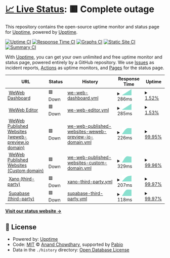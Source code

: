 # [📈 Live Status](https://adriengarciadev.fr): <!--live status--> **🟥 Complete outage**

This repository contains the open-source uptime monitor and status page for [Upptime](https://upptime.js.org), powered by [Upptime](https://github.com/upptime/upptime).

[![Uptime CI](https://github.com/adriengarciadev/test-status-page/workflows/Uptime%20CI/badge.svg)](https://github.com/adriengarciadev/test-status-page/actions?query=workflow%3A%22Uptime+CI%22)
[![Response Time CI](https://github.com/adriengarciadev/test-status-page/workflows/Response%20Time%20CI/badge.svg)](https://github.com/adriengarciadev/test-status-page/actions?query=workflow%3A%22Response+Time+CI%22)
[![Graphs CI](https://github.com/adriengarciadev/test-status-page/workflows/Graphs%20CI/badge.svg)](https://github.com/adriengarciadev/test-status-page/actions?query=workflow%3A%22Graphs+CI%22)
[![Static Site CI](https://github.com/adriengarciadev/test-status-page/workflows/Static%20Site%20CI/badge.svg)](https://github.com/adriengarciadev/test-status-page/actions?query=workflow%3A%22Static+Site+CI%22)
[![Summary CI](https://github.com/adriengarciadev/test-status-page/workflows/Summary%20CI/badge.svg)](https://github.com/adriengarciadev/test-status-page/actions?query=workflow%3A%22Summary+CI%22)

With [Upptime](https://upptime.js.org), you can get your own unlimited and free uptime monitor and status page, powered entirely by a GitHub repository. We use [Issues](https://github.com/upptime/upptime/issues) as incident reports, [Actions](https://github.com/adriengarciadev/test-status-page/actions) as uptime monitors, and [Pages](https://adriengarciadev.fr) for the status page.

<!--start: status pages-->
<!-- This summary is generated by Upptime (https://github.com/upptime/upptime) -->
<!-- Do not edit this manually, your changes will be overwritten -->
<!-- prettier-ignore -->
| URL | Status | History | Response Time | Uptime |
| --- | ------ | ------- | ------------- | ------ |
| <img alt="" src="https://status.weweb.io/weweb-logo-icon-white.svg" height="13"> [WeWeb Dashboard](https://thissitedoesnotexist.koj.co) | 🟥 Down | [we-web-dashboard.yml](https://github.com/adriengarciadev/test-status-page/commits/HEAD/history/we-web-dashboard.yml) | <details><summary><img alt="Response time graph" src="./graphs/we-web-dashboard/response-time-week.png" height="20"> 286ms</summary><br><a href="https://status.adriengarciadev.fr/history/we-web-dashboard"><img alt="Response time 286" src="https://img.shields.io/endpoint?url=https%3A%2F%2Fraw.githubusercontent.com%2Fadriengarciadev%2Ftest-status-page%2FHEAD%2Fapi%2Fwe-web-dashboard%2Fresponse-time.json"></a><br><a href="https://status.adriengarciadev.fr/history/we-web-dashboard"><img alt="24-hour response time 286" src="https://img.shields.io/endpoint?url=https%3A%2F%2Fraw.githubusercontent.com%2Fadriengarciadev%2Ftest-status-page%2FHEAD%2Fapi%2Fwe-web-dashboard%2Fresponse-time-day.json"></a><br><a href="https://status.adriengarciadev.fr/history/we-web-dashboard"><img alt="7-day response time 286" src="https://img.shields.io/endpoint?url=https%3A%2F%2Fraw.githubusercontent.com%2Fadriengarciadev%2Ftest-status-page%2FHEAD%2Fapi%2Fwe-web-dashboard%2Fresponse-time-week.json"></a><br><a href="https://status.adriengarciadev.fr/history/we-web-dashboard"><img alt="30-day response time 286" src="https://img.shields.io/endpoint?url=https%3A%2F%2Fraw.githubusercontent.com%2Fadriengarciadev%2Ftest-status-page%2FHEAD%2Fapi%2Fwe-web-dashboard%2Fresponse-time-month.json"></a><br><a href="https://status.adriengarciadev.fr/history/we-web-dashboard"><img alt="1-year response time 286" src="https://img.shields.io/endpoint?url=https%3A%2F%2Fraw.githubusercontent.com%2Fadriengarciadev%2Ftest-status-page%2FHEAD%2Fapi%2Fwe-web-dashboard%2Fresponse-time-year.json"></a></details> | <details><summary><a href="https://status.adriengarciadev.fr/history/we-web-dashboard">1.52%</a></summary><a href="https://status.adriengarciadev.fr/history/we-web-dashboard"><img alt="All-time uptime 1.52%" src="https://img.shields.io/endpoint?url=https%3A%2F%2Fraw.githubusercontent.com%2Fadriengarciadev%2Ftest-status-page%2FHEAD%2Fapi%2Fwe-web-dashboard%2Fuptime.json"></a><br><a href="https://status.adriengarciadev.fr/history/we-web-dashboard"><img alt="24-hour uptime 1.52%" src="https://img.shields.io/endpoint?url=https%3A%2F%2Fraw.githubusercontent.com%2Fadriengarciadev%2Ftest-status-page%2FHEAD%2Fapi%2Fwe-web-dashboard%2Fuptime-day.json"></a><br><a href="https://status.adriengarciadev.fr/history/we-web-dashboard"><img alt="7-day uptime 1.52%" src="https://img.shields.io/endpoint?url=https%3A%2F%2Fraw.githubusercontent.com%2Fadriengarciadev%2Ftest-status-page%2FHEAD%2Fapi%2Fwe-web-dashboard%2Fuptime-week.json"></a><br><a href="https://status.adriengarciadev.fr/history/we-web-dashboard"><img alt="30-day uptime 1.52%" src="https://img.shields.io/endpoint?url=https%3A%2F%2Fraw.githubusercontent.com%2Fadriengarciadev%2Ftest-status-page%2FHEAD%2Fapi%2Fwe-web-dashboard%2Fuptime-month.json"></a><br><a href="https://status.adriengarciadev.fr/history/we-web-dashboard"><img alt="1-year uptime 1.52%" src="https://img.shields.io/endpoint?url=https%3A%2F%2Fraw.githubusercontent.com%2Fadriengarciadev%2Ftest-status-page%2FHEAD%2Fapi%2Fwe-web-dashboard%2Fuptime-year.json"></a></details>
| <img alt="" src="https://status.weweb.io/weweb-logo-icon-white.svg" height="13"> [WeWeb Editor](https://thissitedoesnotexist.koj.co) | 🟥 Down | [we-web-editor.yml](https://github.com/adriengarciadev/test-status-page/commits/HEAD/history/we-web-editor.yml) | <details><summary><img alt="Response time graph" src="./graphs/we-web-editor/response-time-week.png" height="20"> 285ms</summary><br><a href="https://status.adriengarciadev.fr/history/we-web-editor"><img alt="Response time 285" src="https://img.shields.io/endpoint?url=https%3A%2F%2Fraw.githubusercontent.com%2Fadriengarciadev%2Ftest-status-page%2FHEAD%2Fapi%2Fwe-web-editor%2Fresponse-time.json"></a><br><a href="https://status.adriengarciadev.fr/history/we-web-editor"><img alt="24-hour response time 285" src="https://img.shields.io/endpoint?url=https%3A%2F%2Fraw.githubusercontent.com%2Fadriengarciadev%2Ftest-status-page%2FHEAD%2Fapi%2Fwe-web-editor%2Fresponse-time-day.json"></a><br><a href="https://status.adriengarciadev.fr/history/we-web-editor"><img alt="7-day response time 285" src="https://img.shields.io/endpoint?url=https%3A%2F%2Fraw.githubusercontent.com%2Fadriengarciadev%2Ftest-status-page%2FHEAD%2Fapi%2Fwe-web-editor%2Fresponse-time-week.json"></a><br><a href="https://status.adriengarciadev.fr/history/we-web-editor"><img alt="30-day response time 285" src="https://img.shields.io/endpoint?url=https%3A%2F%2Fraw.githubusercontent.com%2Fadriengarciadev%2Ftest-status-page%2FHEAD%2Fapi%2Fwe-web-editor%2Fresponse-time-month.json"></a><br><a href="https://status.adriengarciadev.fr/history/we-web-editor"><img alt="1-year response time 285" src="https://img.shields.io/endpoint?url=https%3A%2F%2Fraw.githubusercontent.com%2Fadriengarciadev%2Ftest-status-page%2FHEAD%2Fapi%2Fwe-web-editor%2Fresponse-time-year.json"></a></details> | <details><summary><a href="https://status.adriengarciadev.fr/history/we-web-editor">1.53%</a></summary><a href="https://status.adriengarciadev.fr/history/we-web-editor"><img alt="All-time uptime 1.53%" src="https://img.shields.io/endpoint?url=https%3A%2F%2Fraw.githubusercontent.com%2Fadriengarciadev%2Ftest-status-page%2FHEAD%2Fapi%2Fwe-web-editor%2Fuptime.json"></a><br><a href="https://status.adriengarciadev.fr/history/we-web-editor"><img alt="24-hour uptime 1.53%" src="https://img.shields.io/endpoint?url=https%3A%2F%2Fraw.githubusercontent.com%2Fadriengarciadev%2Ftest-status-page%2FHEAD%2Fapi%2Fwe-web-editor%2Fuptime-day.json"></a><br><a href="https://status.adriengarciadev.fr/history/we-web-editor"><img alt="7-day uptime 1.53%" src="https://img.shields.io/endpoint?url=https%3A%2F%2Fraw.githubusercontent.com%2Fadriengarciadev%2Ftest-status-page%2FHEAD%2Fapi%2Fwe-web-editor%2Fuptime-week.json"></a><br><a href="https://status.adriengarciadev.fr/history/we-web-editor"><img alt="30-day uptime 1.53%" src="https://img.shields.io/endpoint?url=https%3A%2F%2Fraw.githubusercontent.com%2Fadriengarciadev%2Ftest-status-page%2FHEAD%2Fapi%2Fwe-web-editor%2Fuptime-month.json"></a><br><a href="https://status.adriengarciadev.fr/history/we-web-editor"><img alt="1-year uptime 1.53%" src="https://img.shields.io/endpoint?url=https%3A%2F%2Fraw.githubusercontent.com%2Fadriengarciadev%2Ftest-status-page%2FHEAD%2Fapi%2Fwe-web-editor%2Fuptime-year.json"></a></details>
| <img alt="" src="https://status.weweb.io/weweb-logo-icon-white.svg" height="13"> [WeWeb Published Websites (weweb-preview.io domain)](https://thissitedoesnotexist.koj.co) | 🟥 Down | [we-web-published-websites-weweb-preview-io-domain.yml](https://github.com/adriengarciadev/test-status-page/commits/HEAD/history/we-web-published-websites-weweb-preview-io-domain.yml) | <details><summary><img alt="Response time graph" src="./graphs/we-web-published-websites-weweb-preview-io-domain/response-time-week.png" height="20"> 226ms</summary><br><a href="https://status.adriengarciadev.fr/history/we-web-published-websites-weweb-preview-io-domain"><img alt="Response time 226" src="https://img.shields.io/endpoint?url=https%3A%2F%2Fraw.githubusercontent.com%2Fadriengarciadev%2Ftest-status-page%2FHEAD%2Fapi%2Fwe-web-published-websites-weweb-preview-io-domain%2Fresponse-time.json"></a><br><a href="https://status.adriengarciadev.fr/history/we-web-published-websites-weweb-preview-io-domain"><img alt="24-hour response time 226" src="https://img.shields.io/endpoint?url=https%3A%2F%2Fraw.githubusercontent.com%2Fadriengarciadev%2Ftest-status-page%2FHEAD%2Fapi%2Fwe-web-published-websites-weweb-preview-io-domain%2Fresponse-time-day.json"></a><br><a href="https://status.adriengarciadev.fr/history/we-web-published-websites-weweb-preview-io-domain"><img alt="7-day response time 226" src="https://img.shields.io/endpoint?url=https%3A%2F%2Fraw.githubusercontent.com%2Fadriengarciadev%2Ftest-status-page%2FHEAD%2Fapi%2Fwe-web-published-websites-weweb-preview-io-domain%2Fresponse-time-week.json"></a><br><a href="https://status.adriengarciadev.fr/history/we-web-published-websites-weweb-preview-io-domain"><img alt="30-day response time 226" src="https://img.shields.io/endpoint?url=https%3A%2F%2Fraw.githubusercontent.com%2Fadriengarciadev%2Ftest-status-page%2FHEAD%2Fapi%2Fwe-web-published-websites-weweb-preview-io-domain%2Fresponse-time-month.json"></a><br><a href="https://status.adriengarciadev.fr/history/we-web-published-websites-weweb-preview-io-domain"><img alt="1-year response time 226" src="https://img.shields.io/endpoint?url=https%3A%2F%2Fraw.githubusercontent.com%2Fadriengarciadev%2Ftest-status-page%2FHEAD%2Fapi%2Fwe-web-published-websites-weweb-preview-io-domain%2Fresponse-time-year.json"></a></details> | <details><summary><a href="https://status.adriengarciadev.fr/history/we-web-published-websites-weweb-preview-io-domain">99.95%</a></summary><a href="https://status.adriengarciadev.fr/history/we-web-published-websites-weweb-preview-io-domain"><img alt="All-time uptime 99.95%" src="https://img.shields.io/endpoint?url=https%3A%2F%2Fraw.githubusercontent.com%2Fadriengarciadev%2Ftest-status-page%2FHEAD%2Fapi%2Fwe-web-published-websites-weweb-preview-io-domain%2Fuptime.json"></a><br><a href="https://status.adriengarciadev.fr/history/we-web-published-websites-weweb-preview-io-domain"><img alt="24-hour uptime 99.95%" src="https://img.shields.io/endpoint?url=https%3A%2F%2Fraw.githubusercontent.com%2Fadriengarciadev%2Ftest-status-page%2FHEAD%2Fapi%2Fwe-web-published-websites-weweb-preview-io-domain%2Fuptime-day.json"></a><br><a href="https://status.adriengarciadev.fr/history/we-web-published-websites-weweb-preview-io-domain"><img alt="7-day uptime 99.95%" src="https://img.shields.io/endpoint?url=https%3A%2F%2Fraw.githubusercontent.com%2Fadriengarciadev%2Ftest-status-page%2FHEAD%2Fapi%2Fwe-web-published-websites-weweb-preview-io-domain%2Fuptime-week.json"></a><br><a href="https://status.adriengarciadev.fr/history/we-web-published-websites-weweb-preview-io-domain"><img alt="30-day uptime 99.95%" src="https://img.shields.io/endpoint?url=https%3A%2F%2Fraw.githubusercontent.com%2Fadriengarciadev%2Ftest-status-page%2FHEAD%2Fapi%2Fwe-web-published-websites-weweb-preview-io-domain%2Fuptime-month.json"></a><br><a href="https://status.adriengarciadev.fr/history/we-web-published-websites-weweb-preview-io-domain"><img alt="1-year uptime 99.95%" src="https://img.shields.io/endpoint?url=https%3A%2F%2Fraw.githubusercontent.com%2Fadriengarciadev%2Ftest-status-page%2FHEAD%2Fapi%2Fwe-web-published-websites-weweb-preview-io-domain%2Fuptime-year.json"></a></details>
| <img alt="" src="https://status.weweb.io/weweb-logo-icon-white.svg" height="13"> [WeWeb Published Websites (Custom domain)](https://thissitedoesnotexist.koj.co) | 🟥 Down | [we-web-published-websites-custom-domain.yml](https://github.com/adriengarciadev/test-status-page/commits/HEAD/history/we-web-published-websites-custom-domain.yml) | <details><summary><img alt="Response time graph" src="./graphs/we-web-published-websites-custom-domain/response-time-week.png" height="20"> 329ms</summary><br><a href="https://status.adriengarciadev.fr/history/we-web-published-websites-custom-domain"><img alt="Response time 329" src="https://img.shields.io/endpoint?url=https%3A%2F%2Fraw.githubusercontent.com%2Fadriengarciadev%2Ftest-status-page%2FHEAD%2Fapi%2Fwe-web-published-websites-custom-domain%2Fresponse-time.json"></a><br><a href="https://status.adriengarciadev.fr/history/we-web-published-websites-custom-domain"><img alt="24-hour response time 329" src="https://img.shields.io/endpoint?url=https%3A%2F%2Fraw.githubusercontent.com%2Fadriengarciadev%2Ftest-status-page%2FHEAD%2Fapi%2Fwe-web-published-websites-custom-domain%2Fresponse-time-day.json"></a><br><a href="https://status.adriengarciadev.fr/history/we-web-published-websites-custom-domain"><img alt="7-day response time 329" src="https://img.shields.io/endpoint?url=https%3A%2F%2Fraw.githubusercontent.com%2Fadriengarciadev%2Ftest-status-page%2FHEAD%2Fapi%2Fwe-web-published-websites-custom-domain%2Fresponse-time-week.json"></a><br><a href="https://status.adriengarciadev.fr/history/we-web-published-websites-custom-domain"><img alt="30-day response time 329" src="https://img.shields.io/endpoint?url=https%3A%2F%2Fraw.githubusercontent.com%2Fadriengarciadev%2Ftest-status-page%2FHEAD%2Fapi%2Fwe-web-published-websites-custom-domain%2Fresponse-time-month.json"></a><br><a href="https://status.adriengarciadev.fr/history/we-web-published-websites-custom-domain"><img alt="1-year response time 329" src="https://img.shields.io/endpoint?url=https%3A%2F%2Fraw.githubusercontent.com%2Fadriengarciadev%2Ftest-status-page%2FHEAD%2Fapi%2Fwe-web-published-websites-custom-domain%2Fresponse-time-year.json"></a></details> | <details><summary><a href="https://status.adriengarciadev.fr/history/we-web-published-websites-custom-domain">99.96%</a></summary><a href="https://status.adriengarciadev.fr/history/we-web-published-websites-custom-domain"><img alt="All-time uptime 99.96%" src="https://img.shields.io/endpoint?url=https%3A%2F%2Fraw.githubusercontent.com%2Fadriengarciadev%2Ftest-status-page%2FHEAD%2Fapi%2Fwe-web-published-websites-custom-domain%2Fuptime.json"></a><br><a href="https://status.adriengarciadev.fr/history/we-web-published-websites-custom-domain"><img alt="24-hour uptime 99.96%" src="https://img.shields.io/endpoint?url=https%3A%2F%2Fraw.githubusercontent.com%2Fadriengarciadev%2Ftest-status-page%2FHEAD%2Fapi%2Fwe-web-published-websites-custom-domain%2Fuptime-day.json"></a><br><a href="https://status.adriengarciadev.fr/history/we-web-published-websites-custom-domain"><img alt="7-day uptime 99.96%" src="https://img.shields.io/endpoint?url=https%3A%2F%2Fraw.githubusercontent.com%2Fadriengarciadev%2Ftest-status-page%2FHEAD%2Fapi%2Fwe-web-published-websites-custom-domain%2Fuptime-week.json"></a><br><a href="https://status.adriengarciadev.fr/history/we-web-published-websites-custom-domain"><img alt="30-day uptime 99.96%" src="https://img.shields.io/endpoint?url=https%3A%2F%2Fraw.githubusercontent.com%2Fadriengarciadev%2Ftest-status-page%2FHEAD%2Fapi%2Fwe-web-published-websites-custom-domain%2Fuptime-month.json"></a><br><a href="https://status.adriengarciadev.fr/history/we-web-published-websites-custom-domain"><img alt="1-year uptime 99.96%" src="https://img.shields.io/endpoint?url=https%3A%2F%2Fraw.githubusercontent.com%2Fadriengarciadev%2Ftest-status-page%2FHEAD%2Fapi%2Fwe-web-published-websites-custom-domain%2Fuptime-year.json"></a></details>
| <img alt="" src="https://icons.duckduckgo.com/ip3/thissitedoesnotexist.koj.co.ico" height="13"> [Xano (third-party)](https://thissitedoesnotexist.koj.co) | 🟥 Down | [xano-third-party.yml](https://github.com/adriengarciadev/test-status-page/commits/HEAD/history/xano-third-party.yml) | <details><summary><img alt="Response time graph" src="./graphs/xano-third-party/response-time-week.png" height="20"> 207ms</summary><br><a href="https://status.adriengarciadev.fr/history/xano-third-party"><img alt="Response time 207" src="https://img.shields.io/endpoint?url=https%3A%2F%2Fraw.githubusercontent.com%2Fadriengarciadev%2Ftest-status-page%2FHEAD%2Fapi%2Fxano-third-party%2Fresponse-time.json"></a><br><a href="https://status.adriengarciadev.fr/history/xano-third-party"><img alt="24-hour response time 207" src="https://img.shields.io/endpoint?url=https%3A%2F%2Fraw.githubusercontent.com%2Fadriengarciadev%2Ftest-status-page%2FHEAD%2Fapi%2Fxano-third-party%2Fresponse-time-day.json"></a><br><a href="https://status.adriengarciadev.fr/history/xano-third-party"><img alt="7-day response time 207" src="https://img.shields.io/endpoint?url=https%3A%2F%2Fraw.githubusercontent.com%2Fadriengarciadev%2Ftest-status-page%2FHEAD%2Fapi%2Fxano-third-party%2Fresponse-time-week.json"></a><br><a href="https://status.adriengarciadev.fr/history/xano-third-party"><img alt="30-day response time 207" src="https://img.shields.io/endpoint?url=https%3A%2F%2Fraw.githubusercontent.com%2Fadriengarciadev%2Ftest-status-page%2FHEAD%2Fapi%2Fxano-third-party%2Fresponse-time-month.json"></a><br><a href="https://status.adriengarciadev.fr/history/xano-third-party"><img alt="1-year response time 207" src="https://img.shields.io/endpoint?url=https%3A%2F%2Fraw.githubusercontent.com%2Fadriengarciadev%2Ftest-status-page%2FHEAD%2Fapi%2Fxano-third-party%2Fresponse-time-year.json"></a></details> | <details><summary><a href="https://status.adriengarciadev.fr/history/xano-third-party">99.97%</a></summary><a href="https://status.adriengarciadev.fr/history/xano-third-party"><img alt="All-time uptime 99.97%" src="https://img.shields.io/endpoint?url=https%3A%2F%2Fraw.githubusercontent.com%2Fadriengarciadev%2Ftest-status-page%2FHEAD%2Fapi%2Fxano-third-party%2Fuptime.json"></a><br><a href="https://status.adriengarciadev.fr/history/xano-third-party"><img alt="24-hour uptime 99.97%" src="https://img.shields.io/endpoint?url=https%3A%2F%2Fraw.githubusercontent.com%2Fadriengarciadev%2Ftest-status-page%2FHEAD%2Fapi%2Fxano-third-party%2Fuptime-day.json"></a><br><a href="https://status.adriengarciadev.fr/history/xano-third-party"><img alt="7-day uptime 99.97%" src="https://img.shields.io/endpoint?url=https%3A%2F%2Fraw.githubusercontent.com%2Fadriengarciadev%2Ftest-status-page%2FHEAD%2Fapi%2Fxano-third-party%2Fuptime-week.json"></a><br><a href="https://status.adriengarciadev.fr/history/xano-third-party"><img alt="30-day uptime 99.97%" src="https://img.shields.io/endpoint?url=https%3A%2F%2Fraw.githubusercontent.com%2Fadriengarciadev%2Ftest-status-page%2FHEAD%2Fapi%2Fxano-third-party%2Fuptime-month.json"></a><br><a href="https://status.adriengarciadev.fr/history/xano-third-party"><img alt="1-year uptime 99.97%" src="https://img.shields.io/endpoint?url=https%3A%2F%2Fraw.githubusercontent.com%2Fadriengarciadev%2Ftest-status-page%2FHEAD%2Fapi%2Fxano-third-party%2Fuptime-year.json"></a></details>
| <img alt="" src="https://icons.duckduckgo.com/ip3/thissitedoesnotexist.koj.co.ico" height="13"> [Supabase (third-party)](https://thissitedoesnotexist.koj.co) | 🟥 Down | [supabase-third-party.yml](https://github.com/adriengarciadev/test-status-page/commits/HEAD/history/supabase-third-party.yml) | <details><summary><img alt="Response time graph" src="./graphs/supabase-third-party/response-time-week.png" height="20"> 118ms</summary><br><a href="https://status.adriengarciadev.fr/history/supabase-third-party"><img alt="Response time 118" src="https://img.shields.io/endpoint?url=https%3A%2F%2Fraw.githubusercontent.com%2Fadriengarciadev%2Ftest-status-page%2FHEAD%2Fapi%2Fsupabase-third-party%2Fresponse-time.json"></a><br><a href="https://status.adriengarciadev.fr/history/supabase-third-party"><img alt="24-hour response time 118" src="https://img.shields.io/endpoint?url=https%3A%2F%2Fraw.githubusercontent.com%2Fadriengarciadev%2Ftest-status-page%2FHEAD%2Fapi%2Fsupabase-third-party%2Fresponse-time-day.json"></a><br><a href="https://status.adriengarciadev.fr/history/supabase-third-party"><img alt="7-day response time 118" src="https://img.shields.io/endpoint?url=https%3A%2F%2Fraw.githubusercontent.com%2Fadriengarciadev%2Ftest-status-page%2FHEAD%2Fapi%2Fsupabase-third-party%2Fresponse-time-week.json"></a><br><a href="https://status.adriengarciadev.fr/history/supabase-third-party"><img alt="30-day response time 118" src="https://img.shields.io/endpoint?url=https%3A%2F%2Fraw.githubusercontent.com%2Fadriengarciadev%2Ftest-status-page%2FHEAD%2Fapi%2Fsupabase-third-party%2Fresponse-time-month.json"></a><br><a href="https://status.adriengarciadev.fr/history/supabase-third-party"><img alt="1-year response time 118" src="https://img.shields.io/endpoint?url=https%3A%2F%2Fraw.githubusercontent.com%2Fadriengarciadev%2Ftest-status-page%2FHEAD%2Fapi%2Fsupabase-third-party%2Fresponse-time-year.json"></a></details> | <details><summary><a href="https://status.adriengarciadev.fr/history/supabase-third-party">99.97%</a></summary><a href="https://status.adriengarciadev.fr/history/supabase-third-party"><img alt="All-time uptime 99.97%" src="https://img.shields.io/endpoint?url=https%3A%2F%2Fraw.githubusercontent.com%2Fadriengarciadev%2Ftest-status-page%2FHEAD%2Fapi%2Fsupabase-third-party%2Fuptime.json"></a><br><a href="https://status.adriengarciadev.fr/history/supabase-third-party"><img alt="24-hour uptime 99.97%" src="https://img.shields.io/endpoint?url=https%3A%2F%2Fraw.githubusercontent.com%2Fadriengarciadev%2Ftest-status-page%2FHEAD%2Fapi%2Fsupabase-third-party%2Fuptime-day.json"></a><br><a href="https://status.adriengarciadev.fr/history/supabase-third-party"><img alt="7-day uptime 99.97%" src="https://img.shields.io/endpoint?url=https%3A%2F%2Fraw.githubusercontent.com%2Fadriengarciadev%2Ftest-status-page%2FHEAD%2Fapi%2Fsupabase-third-party%2Fuptime-week.json"></a><br><a href="https://status.adriengarciadev.fr/history/supabase-third-party"><img alt="30-day uptime 99.97%" src="https://img.shields.io/endpoint?url=https%3A%2F%2Fraw.githubusercontent.com%2Fadriengarciadev%2Ftest-status-page%2FHEAD%2Fapi%2Fsupabase-third-party%2Fuptime-month.json"></a><br><a href="https://status.adriengarciadev.fr/history/supabase-third-party"><img alt="1-year uptime 99.97%" src="https://img.shields.io/endpoint?url=https%3A%2F%2Fraw.githubusercontent.com%2Fadriengarciadev%2Ftest-status-page%2FHEAD%2Fapi%2Fsupabase-third-party%2Fuptime-year.json"></a></details>

<!--end: status pages-->

[**Visit our status website →**](https://adriengarciadev.fr)

## 📄 License

- Powered by: [Upptime](https://github.com/upptime/upptime)
- Code: [MIT](./LICENSE) © [Anand Chowdhary](https://anandchowdhary.com), supported by [Pabio](https://pabio.com)
- Data in the `./history` directory: [Open Database License](https://opendatacommons.org/licenses/odbl/1-0/)
